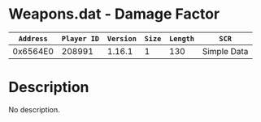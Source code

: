 # Weapons.dat - Damage Factor

| `Address` | `Player ID` | `Version` | `Size` | `Length` | `SCR` |
| ---------- | ----------- | --------- | ------ | -------- | ---- |
| 0x6564E0 | 208991 | 1.16.1 | 1 | 130 | Simple Data |

# Description

No description.